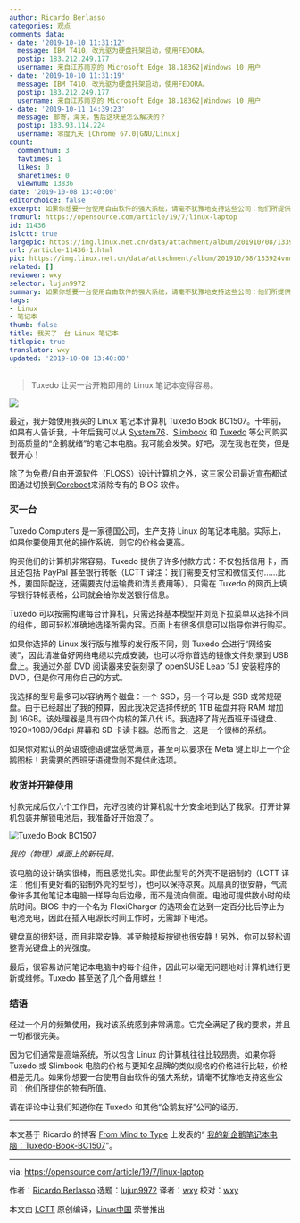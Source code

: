 ```yaml
---
author: Ricardo Berlasso
categories: 观点
comments_data:
- date: '2019-10-10 11:31:12'
  message: IBM T410，改光驱为硬盘托架启动，使用FEDORA。
  postip: 183.212.249.177
  username: 来自江苏南京的 Microsoft Edge 18.18362|Windows 10 用户
- date: '2019-10-10 11:31:19'
  message: IBM T410，改光驱为硬盘托架启动，使用FEDORA。
  postip: 183.212.249.177
  username: 来自江苏南京的 Microsoft Edge 18.18362|Windows 10 用户
- date: '2019-10-11 14:39:23'
  message: 邮寄，海关，售后这块是怎么解决的？
  postip: 183.93.114.224
  username: 零度九天 [Chrome 67.0|GNU/Linux]
count:
  commentnum: 3
  favtimes: 1
  likes: 0
  sharetimes: 0
  viewnum: 13836
date: '2019-10-08 13:40:00'
editorchoice: false
excerpt: 如果你想要一台使用自由软件的强大系统，请毫不犹豫地支持这些公司：他们所提供的物有所值。
fromurl: https://opensource.com/article/19/7/linux-laptop
id: 11436
islctt: true
largepic: https://img.linux.net.cn/data/attachment/album/201910/08/133924vnmbklqh5jkshkmj.jpg
url: /article-11436-1.html
pic: https://img.linux.net.cn/data/attachment/album/201910/08/133924vnmbklqh5jkshkmj.jpg.thumb.jpg
related: []
reviewer: wxy
selector: lujun9972
summary: 如果你想要一台使用自由软件的强大系统，请毫不犹豫地支持这些公司：他们所提供的物有所值。
tags:
- Linux
- 笔记本
thumb: false
title: 我买了一台 Linux 笔记本
titlepic: true
translator: wxy
updated: '2019-10-08 13:40:00'
---
```



> 
> Tuxedo 让买一台开箱即用的 Linux 笔记本变得容易。
> 
> 
> 


![](/data/attachment/album/201910/08/133924vnmbklqh5jkshkmj.jpg)


最近，我开始使用我买的 Linux 笔记本计算机 Tuxedo Book BC1507。十年前，如果有人告诉我，十年后我可以从 [System76](https://system76.com/)、[Slimbook](https://slimbook.es/en/) 和 [Tuxedo](https://www.tuxedocomputers.com/) 等公司购买到高质量的“企鹅就绪”的笔记本电脑。我可能会发笑。好吧，现在我也在笑，但是很开心！


除了为免费/自由开源软件（FLOSS）设计计算机之外，这三家公司最近[宣布](https://www.tuxedocomputers.com/en/Infos/News/Tuxedo-Computers-stands-for-Free-Software-and-Security-.tuxedo)都试图通过切换到[Coreboot](https://coreboot.org/)来消除专有的 BIOS 软件。


### 买一台


Tuxedo Computers 是一家德国公司，生产支持 Linux 的笔记本电脑。实际上，如果你要使用其他的操作系统，则它的价格会更高。


购买他们的计算机非常容易。Tuxedo 提供了许多付款方式：不仅包括信用卡，而且还包括 PayPal 甚至银行转帐（LCTT 译注：我们需要支付宝和微信支付……此外，要国际配送，还需要支付运输费和清关费用等）。只需在 Tuxedo 的网页上填写银行转帐表格，公司就会给你发送银行信息。


Tuxedo 可以按需构建每台计算机，只需选择基本模型并浏览下拉菜单以选择不同的组件，即可轻松准确地选择所需内容。页面上有很多信息可以指导你进行购买。


如果你选择的 Linux 发行版与推荐的发行版不同，则 Tuxedo 会进行“网络安装”，因此请准备好网络电缆以完成安装，也可以将你首选的镜像文件刻录到 USB 盘上。我通过外部 DVD 阅读器来安装刻录了 openSUSE Leap 15.1 安装程序的 DVD，但是你可用你自己的方式。


我选择的型号最多可以容纳两个磁盘：一个 SSD，另一个可以是 SSD 或常规硬盘。由于已经超出了我的预算，因此我决定选择传统的 1TB 磁盘并将 RAM 增加到 16GB。该处理器是具有四个内核的第八代 i5。我选择了背光西班牙语键盘、1920×1080/96dpi 屏幕和 SD 卡读卡器。总而言之，这是一个很棒的系统。


如果你对默认的英语或德语键盘感觉满意，甚至可以要求在 Meta 键上印上一个企鹅图标！我需要的西班牙语键盘则不提供此选项。


### 收货并开箱使用


付款完成后仅六个工作日，完好包装的计算机就十分安全地到达了我家。打开计算机包装并解锁电池后，我准备好开始浪了。


![Tuxedo Book BC1507](/data/attachment/album/201910/08/134049x7m8vlvfqmxl8x38.jpg "Tuxedo Book BC1507")


*我的（物理）桌面上的新玩具。*


该电脑的设计确实很棒，而且感觉扎实。即使此型号的外壳不是铝制的（LCTT 译注：他们有更好看的铝制外壳的型号），也可以保持凉爽。风扇真的很安静，气流像许多其他笔记本电脑一样导向后边缘，而不是流向侧面。电池可提供数小时的续航时间。BIOS 中的一个名为 FlexiCharger 的选项会在达到一定百分比后停止为电池充电，因此在插入电源长时间工作时，无需卸下电池。


键盘真的很舒适，而且非常安静。甚至触摸板按键也很安静！另外，你可以轻松调整背光键盘上的光强度。


最后，很容易访问笔记本电脑中的每个组件，因此可以毫无问题地对计算机进行更新或维修。Tuxedo 甚至送了几个备用螺丝！


### 结语


经过一个月的频繁使用，我对该系统感到非常满意。它完全满足了我的要求，并且一切都很完美。


因为它们通常是高端系统，所以包含 Linux 的计算机往往比较昂贵。如果你将 Tuxedo 或 Slimbook 电脑的价格与更知名品牌的类似规格的价格进行比较，价格相差无几。如果你想要一台使用自由软件的强大系统，请毫不犹豫地支持这些公司：他们所提供的物有所值。


请在评论中让我们知道你在 Tuxedo 和其他“企鹅友好”公司的经历。




---


本文基于 Ricardo 的博客 [From Mind to Type](https://frommindtotype.wordpress.com/) 上发表的“ [我的新企鹅笔记本电脑：Tuxedo-Book-BC1507](https://frommindtotype.wordpress.com/2019/06/17/my-new-penguin-ready-laptop-tuxedo-book-bc1507/)”。




---


via: <https://opensource.com/article/19/7/linux-laptop>


作者：[Ricardo Berlasso](https://opensource.com/users/rgb-es) 选题：[lujun9972](https://github.com/lujun9972) 译者：[wxy](https://github.com/wxy) 校对：[wxy](https://github.com/wxy)


本文由 [LCTT](https://github.com/LCTT/TranslateProject) 原创编译，[Linux中国](https://linux.cn/) 荣誉推出
